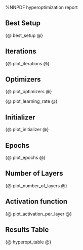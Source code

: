 %NNPDF hyperoptimization report

## Best Setup
{@ best_setup @}

## Iterations
{@ plot_iterations @}

## Optimizers
{@ plot_optimizers @}

{@ plot_learning_rate @}

## Initializer
{@ plot_initializer @}

## Epochs
{@ plot_epochs @}

## Number of Layers
{@ plot_number_of_layers @}

## Activation function
{@ plot_activation_per_layer @}

## Results Table
{@ hyperopt_table @}
